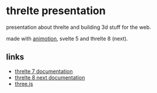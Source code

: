 # threlte presentation

presentation about threlte and building 3d stuff for the web.

made with [animotion](https://animotion.pages.dev/), svelte 5 and threlte 8 (next).

## links

- [threlte 7 documentation](https://threlte.xyz/)
- [threlte 8 next documentation](https://next.threlte.xyz/)
- [three.js](https://threejs.org/)

